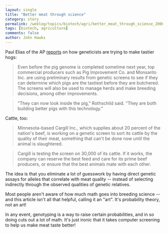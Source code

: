 ```yaml
---
layout: single 
title: "Better meat through science" 
category: story
permalink: /weblog/topics/biotech/agri/better_meat_through_science_2006.html
tags: [biotech, agriculture] 
comments: false 
author: John Hawks 
---
```



<p>
Paul Elias of the AP <a href="http://www.msnbc.msn.com/id/12578827/from/RSS/">reports</a> on how geneticists are trying to make tastier hogs: 
</p>

<blockquote>Even before the pig genome is completed sometime next year, top commercial producers such as Pig Improvement Co. and Monsanto Inc. are using preliminary results from genetic screens to see if they can determine which pigs are the tastiest before they are butchered. The screens will also be used to manage herds and make breeding decisions, among other improvements.</blockquote>

<blockquote>"They can now look inside the pig," Rothschild said. "They are both building better pigs with this technology."</blockquote>

<p>
Cattle, too: 
</p>

<blockquote>Minnesota-based Cargill Inc., which supplies about 20 percent of the nation's beef, is working on a genetic screen to sort its cattle by the quality of their meat, something that can't be done now until the animal is slaughtered.</blockquote>

<blockquote>Cargill is testing the screen on 30,000 of its cattle. If it works, the company can reserve the best feed and care for its prime beef producers, or ensure that the best animals mate with each other.</blockquote>

<p>
The idea is that you eliminate a lot of guesswork by having direct genetic assays for alleles that correlate with meat quality -- instead of selecting indirectly through the observed qualities of genetic relatives. 
</p>

<p>
Most people aren't aware of how much math goes into breeding science -- and this article isn't all that helpful, calling it an "art". It's probability theory, not an art! 
</p>

<p>
In any event, genotyping is a way to raise certain probabilities, and in so doing cuts out a lot of math. It's just ironic that it takes computer screening to help us make meat taste better!
</p>

